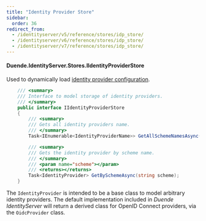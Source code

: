 ```yaml
---
title: "Identity Provider Store"
sidebar:
  order: 36
redirect_from:
  - /identityserver/v5/reference/stores/idp_store/
  - /identityserver/v6/reference/stores/idp_store/
  - /identityserver/v7/reference/stores/idp_store/
---
```


#### Duende.IdentityServer.Stores.IIdentityProviderStore

Used to dynamically load [identity provider configuration](/identityserver/v7/reference/models/idp).

```cs
    /// <summary>
    /// Interface to model storage of identity providers.
    /// </summary>
    public interface IIdentityProviderStore
    {
        /// <summary>
        /// Gets all identity providers name.
        /// </summary>
        Task<IEnumerable<IdentityProviderName>> GetAllSchemeNamesAsync();

        /// <summary>
        /// Gets the identity provider by scheme name.
        /// </summary>
        /// <param name="scheme"></param>
        /// <returns></returns>
        Task<IdentityProvider> GetBySchemeAsync(string scheme);
    }
```

The `IdentityProvider` is intended to be a base class to model arbitrary identity providers.
The default implementation included in *Duende IdentityServer* will return a derived class for OpenID Connect providers,
via the `OidcProvider` class.
